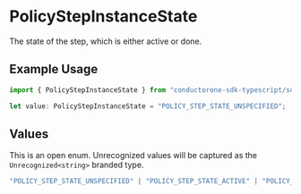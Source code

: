 # PolicyStepInstanceState

The state of the step, which is either active or done.

## Example Usage

```typescript
import { PolicyStepInstanceState } from "conductorone-sdk-typescript/sdk/models/shared";

let value: PolicyStepInstanceState = "POLICY_STEP_STATE_UNSPECIFIED";
```

## Values

This is an open enum. Unrecognized values will be captured as the `Unrecognized<string>` branded type.

```typescript
"POLICY_STEP_STATE_UNSPECIFIED" | "POLICY_STEP_STATE_ACTIVE" | "POLICY_STEP_STATE_DONE" | Unrecognized<string>
```